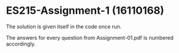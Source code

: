 # ES215-Assignment-1 (16110168)
The solution is given itself in the code once run. 

The answers for every question from Assignment-01.pdf is numbered accordingly.
